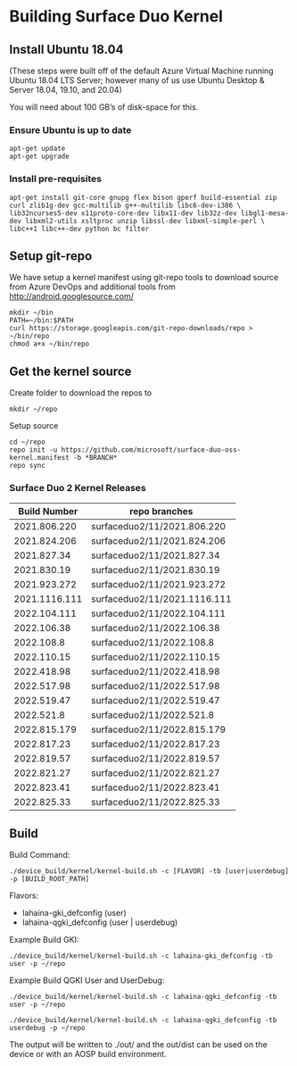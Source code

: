 # Building Surface Duo Kernel

## Install Ubuntu 18.04
(These steps were built off of the default Azure Virtual Machine running Ubuntu 18.04 LTS Server; however many of us use Ubuntu Desktop
& Server 18.04, 19.10, and 20.04)

You will need about 100 GB’s of disk-space for this.

### Ensure Ubuntu is up to date

```
apt-get update
apt-get upgrade
```

### Install pre-requisites

```
apt-get install git-core gnupg flex bison gperf build-essential zip curl zlib1g-dev gcc-multilib g++-multilib libc6-dev-i386 \
lib32ncurses5-dev x11proto-core-dev libx11-dev lib32z-dev libgl1-mesa-dev libxml2-utils xsltproc unzip libssl-dev libxml-simple-perl \
libc++1 libc++-dev python bc filter
```

## Setup git-repo

We have setup a kernel manifest using git-repo tools to download source
from Azure DevOps and additional tools from http://android.googlesource.com/

```
mkdir ~/bin
PATH=~/bin:$PATH
curl https://storage.googleapis.com/git-repo-downloads/repo > ~/bin/repo
chmod a+x ~/bin/repo
```

## Get the kernel source
Create folder to download the repos to

```
mkdir ~/repo
```

Setup source

```
cd ~/repo
repo init -u https://github.com/microsoft/surface-duo-oss-kernel.manifest -b *BRANCH*
repo sync
```

### Surface Duo 2 Kernel Releases

| Build Number | repo branches |
|-|-|
| 2021.806.220 | surfaceduo2/11/2021.806.220 |
| 2021.824.206 | surfaceduo2/11/2021.824.206 |
| 2021.827.34 | surfaceduo2/11/2021.827.34 |
| 2021.830.19 | surfaceduo2/11/2021.830.19 |
| 2021.923.272 | surfaceduo2/11/2021.923.272 |
| 2021.1116.111 | surfaceduo2/11/2021.1116.111 |
| 2022.104.111 | surfaceduo2/11/2022.104.111 |
| 2022.106.38 | surfaceduo2/11/2022.106.38 |
| 2022.108.8 | surfaceduo2/11/2022.108.8 |
| 2022.110.15 | surfaceduo2/11/2022.110.15 |
| 2022.418.98 | surfaceduo2/11/2022.418.98 |
| 2022.517.98 | surfaceduo2/11/2022.517.98 |
| 2022.519.47 | surfaceduo2/11/2022.519.47 |
| 2022.521.8 | surfaceduo2/11/2022.521.8 |
| 2022.815.179 | surfaceduo2/11/2022.815.179 |
| 2022.817.23 | surfaceduo2/11/2022.817.23 |
| 2022.819.57 | surfaceduo2/11/2022.819.57 |
| 2022.821.27 | surfaceduo2/11/2022.821.27 |
| 2022.823.41 | surfaceduo2/11/2022.823.41 |
| 2022.825.33 | surfaceduo2/11/2022.825.33 |

## Build

Build Command:
 ```
./device_build/kernel/kernel-build.sh -c [FLAVOR] -tb [user|userdebug] -p [BUILD_ROOT_PATH]
 ```

Flavors:
- lahaina-gki_defconfig (user)
- lahaina-qgki_defconfig (user | userdebug)
 
Example Build GKI:
```
./device_build/kernel/kernel-build.sh -c lahaina-gki_defconfig -tb user -p ~/repo
```
 
Example Build QGKI User and UserDebug:
```
./device_build/kernel/kernel-build.sh -c lahaina-qgki_defconfig -tb user -p ~/repo
```
```
./device_build/kernel/kernel-build.sh -c lahaina-qgki_defconfig -tb userdebug -p ~/repo
```

The output will be written to ./out/ and the out/dist can be used on the device or with an AOSP build environment.
